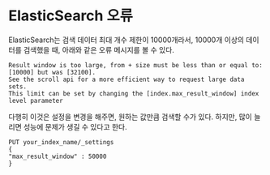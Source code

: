 # ElasticSearch 오류

ElasticSearch는 검색 데이터 최대 개수 제한이 10000개라서, 10000개 이상의 데이터를 검색했을 때, 아래와 같은 오류 메시지를 볼 수 있다.
```
Result window is too large, from + size must be less than or equal to: [10000] but was [32100].      
See the scroll api for a more efficient way to request large data sets.     
This limit can be set by changing the [index.max_result_window] index level parameter      
```

다행히 이것은 설정을 변경을 해주면, 원하는 값만큼 검색할 수가 있다.
하지만, 많이 늘리면 성능에 문제가 생길 수 있다고 한다.
```
PUT your_index_name/_settings 
{ 
"max_result_window" : 50000
}

```
